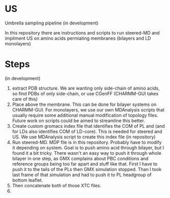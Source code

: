 # US
Umbrella sampling pipeline (in development)

In this repository there are instructions and scripts to run steered-MD and impliment US on amino acids permiating membranes (bilayers and LD monolayers)

# Steps
(in development)
1) extract PDB structure. We are wanting only side-chain of amino acids, so find PDBs of only side-chain, or use CGenFF (CHARMM-GUI takes care of this)
2) Place above the membrane. This can be done for bilayer systems on CHARMM-GUI. For monolayers, we use our own MDAnalysis scripts that usually require some additional manual modification of topology files. Future work on scripts could be aimed to streamline this better.
3) Create custom gromacs index file that identifies the COM of PL and (and for LDs also identifies COM of LD-core). This is needed for steered and US. We use MDAnalysis script to create this index file (in repository)
4) Run steered-MD. MDP file is in this repository. Probably have to modify it depending on system. Goal is to push amino acid through bilayer, but I found it a bit tricky. There wasn't an easy way to push it through whole bilayer in one step, as GMX complains about PBC conditions and reference groups being too far apart and stuff like that. First I have to push it to the tails of the PLs then GMX simulation stopped. Than I took last frame of that simulation and had to push it to PL headgroup of bottom leaflet. 
5) Then concatenate both of those XTC files.
6) 
